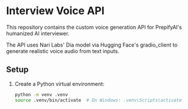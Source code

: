 # Interview Voice API

This repository contains the custom voice generation API for PrepifyAI's humanized AI interviewer.

The API uses Nari Labs' Dia model via Hugging Face's gradio_client to generate realistic voice audio from text inputs.

## Setup

1. Create a Python virtual environment:
   ```bash
   python -m venv .venv
   source .venv/bin/activate  # On Windows: .venv\Scripts\activate

